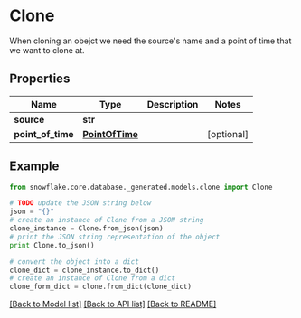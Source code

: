 # Clone

When cloning an obejct we need the source's name and a point of time that we want to clone at.

## Properties
Name | Type | Description | Notes
------------ | ------------- | ------------- | -------------
**source** | **str** |  | 
**point_of_time** | [**PointOfTime**](PointOfTime.md) |  | [optional] 

## Example

```python
from snowflake.core.database._generated.models.clone import Clone

# TODO update the JSON string below
json = "{}"
# create an instance of Clone from a JSON string
clone_instance = Clone.from_json(json)
# print the JSON string representation of the object
print Clone.to_json()

# convert the object into a dict
clone_dict = clone_instance.to_dict()
# create an instance of Clone from a dict
clone_form_dict = clone.from_dict(clone_dict)
```
[[Back to Model list]](../README.md#documentation-for-models) [[Back to API list]](../README.md#documentation-for-api-endpoints) [[Back to README]](../README.md)


